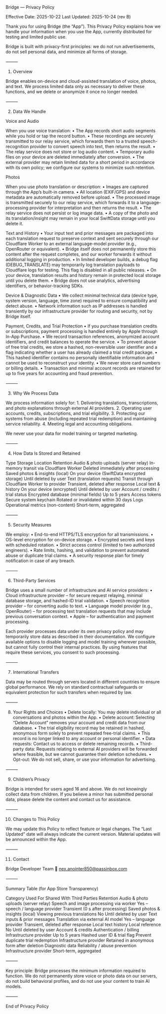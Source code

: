 Bridge — Privacy Policy

Effective Date: 2025-10-22
Last Updated: 2025-10-24 (rev B)

Thank you for using Bridge (the “App”).
This Privacy Policy explains how we handle your information when you use the App, currently distributed for testing and limited public use.

Bridge is built with privacy-first principles: we do not run advertisements, do not sell personal data, and minimize all forms of storage.

⸻

1. Overview

Bridge enables on-device and cloud-assisted translation of voice, photos, and text.
We process limited data only as necessary to deliver these functions, and we delete or anonymize it once no longer needed.

⸻

2. Data We Handle

Voice and Audio

When you use voice translation:
	•	The App records short audio segments while you hold or tap the record button.
	•	These recordings are securely transmitted to our relay service, which forwards them to a trusted speech-recognition provider to convert speech into text, then returns the result.
	•	The relay service does not store or log audio content.
	•	Temporary audio files on your device are deleted immediately after conversion.
	•	The external provider may retain limited data for a short period in accordance with its own policy; we configure our systems to minimize such retention.

Photos

When you use photo translation or description:
	•	Images are captured through the App’s built-in camera.
	•	All location (EXIF/GPS) and device metadata are automatically removed before upload.
	•	The processed image is transmitted securely to our relay service, which forwards it to a language-processing provider for interpretation and then returns the result.
	•	The relay service does not persist or log image data.
	•	A copy of the photo and its translation/insight may remain in your local SwiftData storage until you delete it.

Text and History
	•	Your input text and prior messages are packaged into each translation request to preserve context and sent securely through our Cloudflare Worker to an external language-model provider (e.g., OpenRouter or equivalent).
	•	Bridge itself does not permanently store this content after the request completes, and our worker forwards it without additional logging in production.
	•	In limited developer builds, a debug flag (DEBUG_TRANSLATE) may temporarily log translation payloads to Cloudflare logs for testing. This flag is disabled in all public releases.
	•	On your device, translation results and history remain in protected local storage until you delete them.
	•	Bridge does not use analytics, advertising identifiers, or behavior-tracking SDKs.

Device & Diagnostic Data
	•	We collect minimal technical data (device type, system version, language, time zone) required to ensure compatibility and detect abuse.
	•	Network information such as IP addresses is handled transiently by our infrastructure provider for routing and security, not by Bridge itself.

Payment, Credits, and Trial Protection
	•	If you purchase translation credits or subscriptions, payment processing is handled entirely by Apple through In-App Purchase.
	•	We record transaction references, anonymized account identifiers, and credit balances to operate the service.
	•	To prevent abuse of free trial credits, we store a hashed, non-reversible user identifier and a flag indicating whether a user has already claimed a trial credit package.
	•	This hashed identifier contains no personally identifiable information and cannot be used to reconstruct your identity.
	•	We never store card numbers or billing details.
	•	Transaction and minimal account records are retained for up to five years for accounting and fraud prevention.

⸻

3. Why We Process Data

We process information solely for:
	1.	Delivering translations, transcriptions, and photo explanations through external AI providers.
	2.	Operating user accounts, credits, subscriptions, and trial eligibility.
	3.	Protecting our systems from abuse (including repeated trial redemption) and maintaining service reliability.
	4.	Meeting legal and accounting obligations.

We never use your data for model training or targeted marketing.

⸻

4. How Data Is Stored and Retained

Type	Storage Location	Retention
Audio & photo uploads (server relay)	In-memory transit via Cloudflare Worker	Deleted immediately after processing
Saved photos & insights (local)	On your device (SwiftData encrypted storage)	Until deleted by user
Text (translation requests)	Transit through Cloudflare Worker to provider	Transient, deleted after response
Local text & history	On your device (encrypted)	Until deleted by user
Account / credits / trial status	Encrypted database (minimal fields)	Up to 5 years
Access tokens	Secure system keychain	Rotated or invalidated within 30 days
Logs	Operational metrics (non-content)	Short-term, aggregated


⸻

5. Security Measures

We employ:
	•	End-to-end HTTPS/TLS encryption for all transmissions.
	•	OS-level encryption for on-device storage.
	•	Encrypted secrets and keys with scheduled rotation.
	•	Strict access control (limited to two authorized engineers).
	•	Rate limits, hashing, and validation to prevent automated abuse or duplicate trial claims.
	•	A security response plan for timely notification in case of any breach.

⸻

6. Third-Party Services

Bridge uses a small number of infrastructure and AI service providers:
	•	Cloud infrastructure provider – for secure request relaying, minimal database storage, and hashed-ID trial validation.
	•	Speech recognition provider – for converting audio to text.
	•	Language model provider (e.g., OpenRouter) – for processing text translation requests that may include previous conversation context.
	•	Apple – for authentication and payment processing.

Each provider processes data under its own privacy policy and may temporarily store data as described in their documentation.
We configure available options to disable logging and model training wherever possible, but cannot fully control their internal practices.
By using features that require these services, you consent to such processing.

⸻

7. International Transfers

Data may be routed through servers located in different countries to ensure global performance.
We rely on standard contractual safeguards or equivalent protection for such transfers when required by law.

⸻

8. Your Rights and Choices
	•	Delete locally: You may delete individual or all conversations and photos within the App.
	•	Delete account: Selecting “Delete Account” removes your account and credit data from our database.
	•	The trial eligibility record may be retained in hashed, anonymous form solely to prevent repeated free-trial claims.
	•	This record is no longer linked to any account or personal identifier.
	•	Data requests: Contact us to access or delete remaining records.
	•	Third-party data: Requests relating to external AI providers will be forwarded where feasible, but we cannot guarantee their deletion schedules.
	•	Opt-out: We do not sell, share, or use your information for advertising.

⸻

9. Children’s Privacy

Bridge is intended for users aged 16 and above.
We do not knowingly collect data from children.
If you believe a minor has submitted personal data, please delete the content and contact us for assistance.

⸻

10. Changes to This Policy

We may update this Policy to reflect feature or legal changes.
The “Last Updated” date will always indicate the current version.
Material updates will be announced within the App.

⸻

11. Contact

Bridge Developer Team
📧 nex.anointer850@passinbox.com

⸻

Summary Table (for App Store Transparency)

Category	Used For	Shared With Third Parties	Retention
Audio & photo uploads (server relay)	Speech and image processing via worker	Yes – speech / language provider	Transient (0 s after processing)
Saved photos & insights (local)	Viewing previous translations	No	Until deleted by user
Text inputs & prior messages	Translation via external AI model	Yes – language provider	Transient, deleted after response
Local text history	Local reference	No	Until deleted by user
Account & credits	Authentication / billing	Infrastructure provider	Up to 5 years
Hashed user ID & trial flag	Prevent duplicate trial redemption	Infrastructure provider	Retained in anonymous form after deletion
Diagnostic data	Reliability / abuse prevention	Infrastructure provider	Short-term, aggregated


⸻

Key principle: Bridge processes the minimum information required to function.
We do not permanently store voice or photo data on our servers, do not build behavioral profiles, and do not use your content to train AI models.

⸻

End of Privacy Policy
